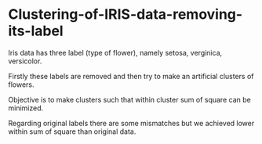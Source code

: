 # Clustering-of-IRIS-data-removing-its-label

Iris data has three label (type of flower), namely setosa, verginica, versicolor.

Firstly these labels are removed and then try to make an artificial clusters of flowers.

Objective is to make clusters such that within cluster sum of square can be minimized.

Regarding original labels there are some mismatches but we achieved lower within sum of square than original data.
